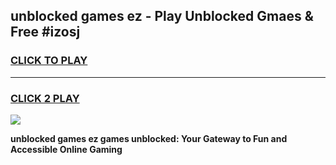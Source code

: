 
## unblocked games ez - Play Unblocked Gmaes & Free #izosj
<h3>
<a href="https://premium.freeplayer.one?title=unblocked_games_ez&ref=01M">CLICK TO PLAY</a></h3>
<hr>

<h3>
<a href="https://premium.freeplayer.one?title=unblocked_games_ez&ref=01M">CLICK 2 PLAY</a>
  
</h3>

<a href="https://premium.freeplayer.one?title=unblocked_games_ez&ref=01M"><img src="https://clearcache.store/games.png"></a>


**unblocked games ez games unblocked: Your Gateway to Fun and Accessible Online Gaming**
